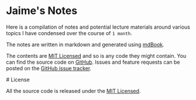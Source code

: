 # Jaime's Notes

Here is a compilation of notes and potential lecture materials around various topics I have condensed over the course of `1 month`.

The notes are written in markdown and generated using [mdBook](https://github.com/rust-lang-nursery/mdBook).

The contents are [MIT Licensed](https://github.com/jaimejim/lecture/blob/master/LICENSE) and so is any code they might contain. You can find the source code on [GitHub](https://github.com/jaimejim/lecture). Issues and feature requests can be posted on the [GitHub issue tracker](https://github.com/jaimejim/lecture/issues).

# License

All the source code is released under the [MIT Licensed](https://opensource.org/licenses/MIT).
